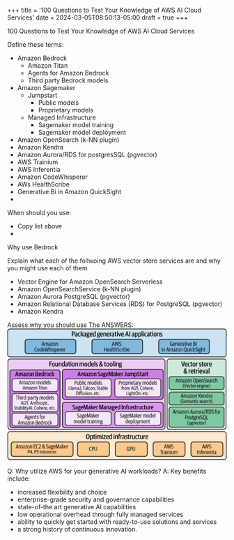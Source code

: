 +++
title = '100 Questions to Test Your Knowledge of AWS AI Cloud Services'
date = 2024-03-05T08:50:13-05:00
draft = true
+++

100 Questions to Test Your Knowledge of AWS AI Cloud Services

Define these terms:

- Amazon Bedrock
  - Amazon Titan
  - Agents for Amazon Bedrock
  - Third party Bedrock models
- Amazon Sagemaker
  - Jumpstart
    - Public models
    - Proprietary models
  - Managed Infrastructure
    - Sagemaker model training
    - Sagemaker model deployment
- Amazon OpenSearch (k-NN plugin)
- Amazon Kendra
- Amazon Aurora/RDS for postgresSQL (pgvector)
- AWS Trainium
- AWS Inferentia
- Amazon CodeWhisperer
- AWs HealthScribe
- Generative Bi in Amazon QuickSight 
- 
When should you use:
- Copy list above
- 

Why use Bedrock

Explain what each of the follwoing AWS vector store services are and why you might use each of them
- Vector Engine for Amazon OpenSearch Serverless
- Amazon OpenSearchService (k-NN plugin)
- Amazon Aurora PostgreSQL (pgvector)
- Amazon Relational Database Services (RDS) for PostgreSQL (pgvector)
- Amazon Kendra

 Assess why you should use 
The ANSWERS:
![alt text](AWSAIServices.png)


Q: Why utilize AWS for your generative AI workloads?
A: Key benefits include:
- increased flexibility and choice
- enterprise-grade security and governance capabilities
- state-of-the art generative AI capabilities
- low operational overhead through fully managed services
- ability to quickly get started with ready-to-use solutions and services
- a strong history of continuous innovation.